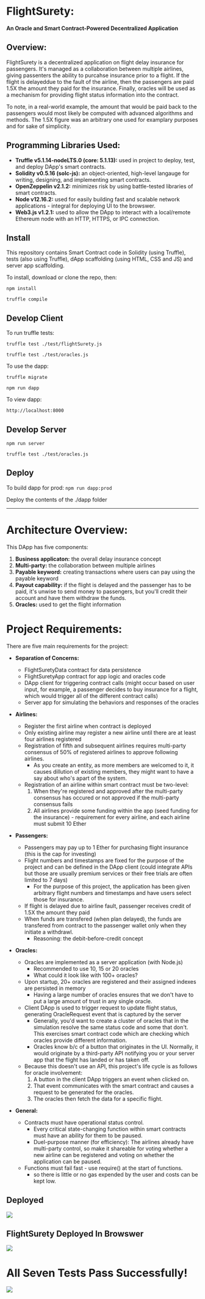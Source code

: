 # FlightSurety: 
**An Oracle and Smart Contract-Powered Decentralized Application**

## **Overview:** 
FlightSurety is a decentralized application on flight delay insurance for passengers. It's managed as a collaboration between multiple airlines, giving passenters the ability to purcahse insurance prior to a flight. If the flight is delayeddue to the fault of the airline, then the passengers are paid 1.5X the amount they paid for the insurance. Finally, oracles will be used as a mechanism for providing flight status information into the contract.

To note, in a real-world example, the amount that would be paid back to the passengers would most likely be computed with advanced algorithms and methods. The 1.5X figure was an arbitrary one used for examplary purposes and for sake of simplicity.

## Programming Libraries Used:
- **Truffle v5.1.14-nodeLTS.0 (core: 5.1.13):** used in project to deploy, test, and deploy DApp's smart contracts.
- **Solidity v0.5.16 (solc-js):** an object-oriented, high-level langauge for writing, designing, and implementing smart contracts.
- **OpenZeppelin v2.1.2:** minimizes risk by using battle-tested libraries of smart contracts.
- **Node v12.16.2:** used for easily building fast and scalable network applications - integral for deploying UI to the browswer.
- **Web3.js v1.2.1:** used to allow the DApp to interact with a local/remote Ethereum node with an HTTP, HTTPS, or IPC connection.

 

## Install

This repository contains Smart Contract code in Solidity (using Truffle), tests (also using Truffle), dApp scaffolding (using HTML, CSS and JS) and server app scaffolding.

To install, download or clone the repo, then:

`npm install`

`truffle compile`

## Develop Client

To run truffle tests:

`truffle test ./test/flightSurety.js`

`truffle test ./test/oracles.js`

To use the dapp:

`truffle migrate`

`npm run dapp`

To view dapp:

`http://localhost:8000`

## Develop Server

`npm run server`

`truffle test ./test/oracles.js`

## Deploy

To build dapp for prod:
`npm run dapp:prod`

Deploy the contents of the ./dapp folder

___

# Architecture Overview:

This DApp has five components: 
1. **Business applicaton:** the overall delay insurance concept 
2. **Multi-party:** the collaboration between multiple airlines
3. **Payable keyword:** creating transactions where users can pay using the payable keyword
4. **Payout capability:** if the flight is delayed and the passenger has to be paid, it's unwise to send money to passengers, but you'll credit their account and have them withdraw the funds.
5. **Oracles:** used to get the flight information

# Project Requirements:

There are five main requirements for the project:
- **Separation of Concerns:**
    - FlightSuretyData contract for data persistence
    - FlightSuretyApp contract for app logic and oracles code
    - DApp client for triggering contract calls (might occur based on user input, for example, a passenger decides to buy insurance for a flight, which would trigger all of the different contract calls)
    - Server app for simulating the behaviors and responses of the oracles
- **Airlines:**
    - Register the first airline when contract is deployed
    - Only existing airline may register a new airline until there are at least four airlines registered
    - Registration of fifth and subsequent airlines requires multi-party consensus of 50% of registered airlines to approve following airlines. 
        - As you create an entity, as more members are welcomed to it, it causes dillution of existing members, they might want to have a say about who's apart of the system.
    - Registration of an airline within smart contract must be two-level:
        1. When they're registered and approved after the multi-party consensus has occured or not approved if the multi-party consensus fails 
        2. All airlines provide some funding within the app (seed funding for the insurance) - requirement for every airline, and each airline must submit 10 Ether
- **Passengers:**
    - Passengers may pay up to 1 Ether for purchasing flight insurance (this is the cap for investing)
    - Flight numbers and timestamps are fixed for the purpose of the project and can be defined in the DApp client (could integrate APIs but those are usually premium services or their free trials are often limited to 7 days)
        - For the purpose of this project, the application has been given arbitrary flight numbers and timestamps and have users select those for insurance.
    - If flight is delayed due to airline fault, passenger receives credit of 1.5X the amount they paid
    - When funds are transfered (when plan delayed), the funds are transfered from contract to the passenger wallet only when they initiate a withdrawl.
        - Reasoning: the debit-before-credit concept
- **Oracles:**
    - Oracles are implemented as a server application (with Node.js)
        - Recommended to use 10, 15 or 20 oracles
        - What could it look like with 100+ oracles?
    - Upon startup, 20+ oracles are registered and their assigned indexes are persisted in memory
        - Having a large number of oracles ensures that we don't have to put a large amount of trust in any single oracle.
    - Client DApp is used to trigger request to update flight status, generating OracleRequest event that is captured by the server
        - Generally, you'd want to create a cluster of oracles that in the simulation resolve the same status code and some that don't. This exercises smart contract code which are checking which oracles provide different information.
        - Oracles know b/c of a button that originates in the UI. Normally, it would originate by a third-party API notifying you or your server app that the flight has landed or has taken off.
    - Because this doesn't use an API, this project's life cycle is as follows for oracle involvement:
        1. A button in the client DApp triggers an event when clicked on.
        2. That event communicates with the smart contract and causes a request to be generated for the oracles.
        3. The oracles then fetch the data for a specific flight.

- **General:**
    - Contracts must have operational status control.
        - Every critical state-changing function within smart contracts must have an ability for them to be paused.
        - Duel-purpose manner (for efficiency): The airlines already have multi-party control, so make it shareable for voting whether a new airline can be registered and voting on whether the application can be paused.
    - Functions must fail fast - use require() at the start of functions.
        - so there is little or no gas expended by the user and costs can be kept low.


## Deployed
![](./images/FlightSuretyDeployed.png)

## FlightSurety Deployed In Browswer
![](./images/FlightSurety-DeployedAppInBrowser.png)

# All Seven Tests Pass Successfully!
![](./images/All-Seven-Tests-Pass.png)
